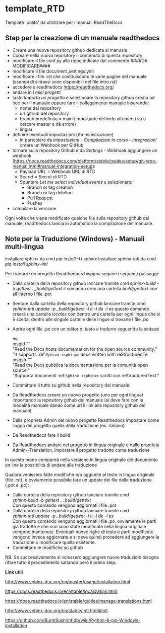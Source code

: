 # template_RTD
Template 'pulito' da utilizzare per i manuali ReadTheDocs

Step per la creazione di un manuale readthedocs
-----------------------------------------------

* Creare una nuova repository github dedicata al manuale
* Copiare nella nuova repository il contenuto di questa repository
* modificare il file conf.py alle righe indicate dal commento ####DA MODIFICARE####
* modificare il file document_settings.yml
* modificare i file .rst che costituiscono le varie pagine del manuale (esempi di sintassi sono disponibili nel file intro.rst)
* accedere a readthedocs https://readthedocs.org/
* andare in *I miei progetti*
* tasto *Importa un progetto* e selezionare la repository github creata ad hoc per il manuale oppure fare il collegamento manuale inserendo:
  * nome del repository
  * url github del repository
  * branch predefinita  = main (importante definirlo altrimenti va a cercare master e dà errore)
  * lingua
* definire eventuali impostazioni (Amministrazione)
  * in partcolare da *impostazioni - Compilazioni in corso - integrazioni* creare un Webhook per GitHub
* tornare sulla repository Github e da *Settings - Webhook* aggiungere un webhook (https://docs.readthedocs.com/platform/stable/guides/setup/git-repo-manual.html#manual-integration-setup):
  * Payload URL = Webhook URL di RTD
  * Secret = Secret di RTD
  * Spuntare *Let me select individual events* e selezionare:
    * Branch or tag creation
    * Branch or tag deletion
    * Pull Request
    * Pushes
* compilare la versione

Ogni volta che viene modificato qualche file sulla repository github del manuale, readthedocs lancia in automatico la compilazione del manuale. 

Note per la Traduzione (Windows) - Manuali multi-lingua
-------------------------------------------------------
Installare sphinx da cmd *pip install -U sphinx*
Installare sphinx-intl da cmd *pip install sphinx-intl*

Per tradurre un progetto Readthedocs bisogna seguire i seguenti passaggi:

* Dalla cartella della repository github lanciare tramite cmd *sphinx-build -b gettext . _build/gettext* il comando crea una cartella _build/gettext_ con all'interno i file .pot
* Sempre dalla cartella della repository github lanciare tramite cmd *sphinx-intl update -p _build/gettext -l it -l de -l es* questo comando creerà una cartella _locales_ con dentro una cartella per ogni lingua che si è scelta, dentro alle singole cartelle delle lingue si trovano i file .po
* Aprire ogni file .po con un editor di testo e tradurre seguendo la sintassi

  es.<br>
  msgid ""<br>
  "Read the Docs hosts documentation for the open source community."<br>
  "It supports :ref:`Sphinx <sphinx>` docs written with reStructuredTe<br>
  msgstr ""<br>
  "Read the Docs pubblica la documentazione per la comunità open source "<br>
  "Supporta documenti :ref:`Sphinx <sphinx>` scritti con reStructuredText."<br>

* Committare il tutto su github nella repository del manuale
* Da Readthedocs creare un nuovo progetto (uno per ogni lingua) importando la repository github del manuale (si deve fare con la modalità manuale dando come url il link alla repository github del manuale)
* Dalla proprietà Admin del nuovo progetto Readthedocs impostare come lingua del progetto quella della traduzione (es. italiano)
* Da Readthedocs fare il build
* Da Readthedocs andare nel progetto in lingua originale e dalle proprietà Admin--Translation, impostare il progetto tradotto come traduzione 

In questo modo comparirà nella versione in lingua originale del documento on line la possibilità di andare alla traduzione

Qualora venissero fatte modifiche e/o aggiunte al testo in lingua originale (file .rst), è ovviamente possibile fare un update dei file della traduzione (.pot e .po):

* Dalla cartella della repository github lanciare tramite cmd <br>
  *sphinx-build -b gettext . _build/gettext* <br>
  Con questo comando vengono aggiornati i file .pot
* Dalla cartella della repository github lanciare tramite cmd <br>
  *sphinx-intl update -p _build/gettext -l it -l de -l es* <br>
  Con questo comando vengono aggiornati i file .po, ovviamente le parti già tradotte e che non sono state modificate nella lingua originale vengono mantenute. Eventuali nuove righe di testo e parti modificate vengono invece aggiornate e si deve quindi procedere ad aggiungere la traduzione o modificare quella esistente.
* Committare le modifiche su github

NB. Se successivamente si volessero aggiungere nuove traduzioni bisogna rifare tutto il procedimento saltando però il primo step.

**Link utili**

http://www.sphinx-doc.org/en/master/usage/installation.html

https://docs.readthedocs.io/en/stable/localization.html

https://docs.readthedocs.io/en/stable/guides/manage-translations.html

http://www.sphinx-doc.org/en/stable/intl.html#intl

https://github.com/BurntSushi/nfldb/wiki/Python-&-pip-Windows-installation

